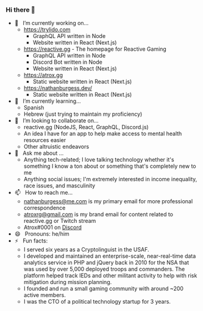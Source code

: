 ### Hi there 👋

- 🔭 &nbsp; I’m currently working on...
  - https://trylido.com
    - GraphQL API written in Node
    - Website written in React (Next.js)
  - https://reactive.gg - The homepage for Reactive Gaming
    - GraphQL API written in Node
    - Discord Bot written in Node
    - Website written in React (Next.js)
  - https://atrox.gg
    - Static website written in React (Next.js)
  - https://nathanburgess.dev/
    - Static website written in React (Next.js)
- 🌱 &nbsp; I’m currently learning...
  - Spanish
  - Hebrew (just trying to maintain my proficiency)
- 👯 &nbsp; I’m looking to collaborate on...
  - reactive.gg (NodeJS, React, GraphQL, Discord.js)
  - An idea I have for an app to help make access to mental health resources easier
  - Other altruistic endeavors
- 💬 &nbsp; Ask me about ...
  - Anything tech-related; I love talking technology whether it's something I know a ton about or something that's completely new to me
  - Anything social issues; I'm extremely interested in income inequality, race issues, and masculinity
- 📫 &nbsp; How to reach me...
  - nathanburgess@me.com is my primary email for more professional correspondence
  - atroxrg@gmail.com is my brand email for content related to reactive.gg or Twitch stream
  - Atrox#0001 on [Discord](http://discordapp.com/invite/P4WB4nj)
- 😄 &nbsp; Pronouns: he/him
- ⚡ &nbsp; Fun facts:
  - I served six years as a Cryptolinguist in the USAF.
  - I developed and maintained an enterprise-scale, near-real-time data analytics service in PHP and jQuery back in 2010 for the NSA that was used by over 5,000 deployed troops and commanders. The platform helped track IEDs and other militant activity to help with risk mitigation during mission planning.
  - I founded and run a small gaming community with around ~200 active members.
  - I was the CTO of a political technology startup for 3 years.
